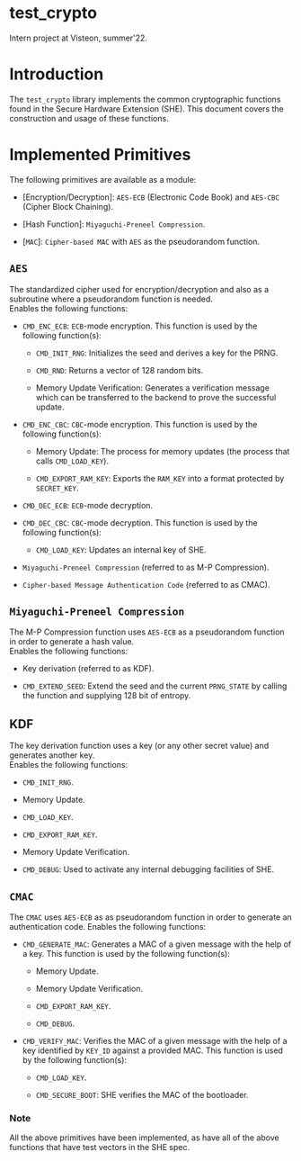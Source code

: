 # test_crypto
Intern project at Visteon, summer'22.

# Introduction

The `test_crypto` library implements the common cryptographic functions
found in the Secure Hardware Extension (SHE). This document covers the
construction and usage of these functions.

# Implemented Primitives

The following primitives are available as a module:

-   [Encryption/Decryption]: `AES-ECB` (Electronic Code
    Book) and `AES-CBC` (Cipher Block Chaining).

-   [Hash Function]: `Miyaguchi-Preneel Compression`.

-   [`MAC`]: `Cipher-based MAC` with `AES` as the
    pseudorandom function.

## `AES`

The standardized cipher used for encryption/decryption and also as a
subroutine where a pseudorandom function is needed.\
Enables the following functions:

-   `CMD_ENC_ECB`: `ECB`-mode encryption. This function is used by the
    following function(s):

    -   `CMD_INIT_RNG`: Initializes the seed and derives a key for the
        PRNG.

    -   `CMD_RND`: Returns a vector of 128 random bits.

    -   Memory Update Verification: Generates a verification message
        which can be transferred to the backend to prove the successful
        update.

-   `CMD_ENC_CBC`: `CBC`-mode encryption. This function is used by the
    following function(s):

    -   Memory Update: The process for memory updates (the process that
        calls `CMD_LOAD_KEY`).

    -   `CMD_EXPORT_RAM_KEY`: Exports the `RAM_KEY` into a format
        protected by `SECRET_KEY`.

-   `CMD_DEC_ECB`: `ECB`-mode decryption.

-   `CMD_DEC_CBC`: `CBC`-mode decryption. This function is used by the
    following function(s):

    -   `CMD_LOAD_KEY`: Updates an internal key of SHE.

-   `Miyaguchi-Preneel Compression` (referred to as M-P Compression).

-   `Cipher-based Message Authentication Code` (referred to as CMAC).

## `Miyaguchi-Preneel Compression`

The M-P Compression function uses `AES-ECB` as a pseudorandom function
in order to generate a hash value.\
Enables the following functions:

-   Key derivation (referred to as KDF).

-   `CMD_EXTEND_SEED`: Extend the seed and the current `PRNG_STATE` by
    calling the function and supplying 128 bit of entropy.

## KDF

The key derivation function uses a key (or any other secret value) and
generates another key.\
Enables the following functions:

-   `CMD_INIT_RNG`.

-   Memory Update.

-   `CMD_LOAD_KEY`.

-   `CMD_EXPORT_RAM_KEY`.

-   Memory Update Verification.

-   `CMD_DEBUG`: Used to activate any internal debugging facilities of
    SHE.

## `CMAC`

The `CMAC` uses `AES-ECB` as as pseudorandom function in order to
generate an authentication code. Enables the following functions:

-   `CMD_GENERATE_MAC`: Generates a MAC of a given message with the help
    of a key. This function is used by the following function(s):

    -   Memory Update.

    -   Memory Update Verification.

    -   `CMD_EXPORT_RAM_KEY`.

    -   `CMD_DEBUG`.

-   `CMD_VERIFY_MAC`: Verifies the MAC of a given message with the help
    of a key identified by `KEY_ID` against a provided MAC. This
    function is used by the following function(s):

    -   `CMD_LOAD_KEY`.

    -   `CMD_SECURE_BOOT`: SHE verifies the MAC of the bootloader.

### Note

All the above primitives have been implemented, as have all of the above
functions that have test vectors in the SHE spec.



